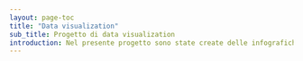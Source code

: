 ```yaml
---
layout: page-toc
title: "Data visualization"
sub_title: Progetto di data visualization
introduction: Nel presente progetto sono state create delle infografiche per esplorare le morti negli USA tra 2007 e 2015. Per realizzarle si è utilizzato il software [Tableau](https://www.tableau.com/). Guarda il progetto completo [qui](https://feyn-man.github.io/Data-viz-project/)
---
```

